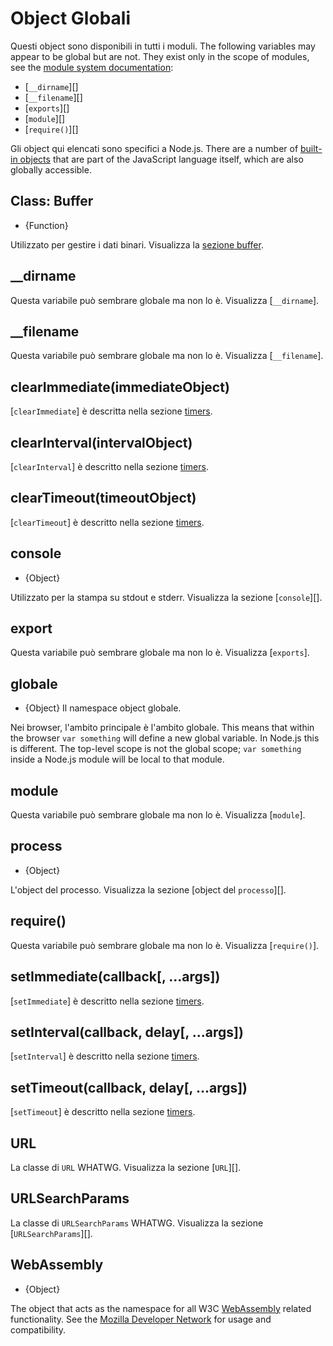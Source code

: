# Object Globali

<!--introduced_in=v0.10.0-->

<!-- type=misc -->

Questi object sono disponibili in tutti i moduli. The following variables may appear to be global but are not. They exist only in the scope of modules, see the [module system documentation](modules.html):

* [`__dirname`][]
* [`__filename`][]
* [`exports`][]
* [`module`][]
* [`require()`][]

Gli object qui elencati sono specifici a Node.js. There are a number of [built-in objects](https://developer.mozilla.org/en-US/docs/Web/JavaScript/Reference/Global_Objects) that are part of the JavaScript language itself, which are also globally accessible.

## Class: Buffer

<!-- YAML
added: v0.1.103
-->

<!-- type=global -->

* {Function}

Utilizzato per gestire i dati binari. Visualizza la [sezione buffer](buffer.html).

## \_\_dirname

Questa variabile può sembrare globale ma non lo è. Visualizza [`__dirname`].

## \_\_filename

Questa variabile può sembrare globale ma non lo è. Visualizza [`__filename`].

## clearImmediate(immediateObject)

<!-- YAML
added: v0.9.1
-->

<!--type=global-->

[`clearImmediate`] è descritta nella sezione [timers](timers.html).

## clearInterval(intervalObject)

<!-- YAML
added: v0.0.1
-->

<!--type=global-->

[`clearInterval`] è descritto nella sezione [timers](timers.html).

## clearTimeout(timeoutObject)

<!-- YAML
added: v0.0.1
-->

<!--type=global-->

[`clearTimeout`] è descritto nella sezione [timers](timers.html).

## console

<!-- YAML
added: v0.1.100
-->

<!-- type=global -->

* {Object}

Utilizzato per la stampa su stdout e stderr. Visualizza la sezione [`console`][].

## export

Questa variabile può sembrare globale ma non lo è. Visualizza [`exports`].

## globale

<!-- YAML
added: v0.1.27
-->

<!-- type=global -->

* {Object} Il namespace object globale.

Nei browser, l'ambito principale è l'ambito globale. This means that within the browser `var something` will define a new global variable. In Node.js this is different. The top-level scope is not the global scope; `var something` inside a Node.js module will be local to that module.

## module

Questa variabile può sembrare globale ma non lo è. Visualizza [`module`].

## process

<!-- YAML
added: v0.1.7
-->

<!-- type=global -->

* {Object}

L'object del processo. Visualizza la sezione [object del `processo`][].

## require()

Questa variabile può sembrare globale ma non lo è. Visualizza [`require()`].

## setImmediate(callback[, ...args])

<!-- YAML
added: v0.9.1
-->

<!-- type=global -->

[`setImmediate`] è descritto nella sezione [timers](timers.html).

## setInterval(callback, delay[, ...args])

<!-- YAML
added: v0.0.1
-->

<!-- type=global -->

[`setInterval`] è descritto nella sezione [timers](timers.html).

## setTimeout(callback, delay[, ...args])

<!-- YAML
added: v0.0.1
-->

<!-- type=global -->

[`setTimeout`] è descritto nella sezione [timers](timers.html).

## URL

<!-- YAML
added: v10.0.0
-->

<!-- type=global -->

La classe di `URL` WHATWG. Visualizza la sezione [`URL`][].

## URLSearchParams

<!-- YAML
added: v10.0.0
-->

<!-- type=global -->

La classe di `URLSearchParams` WHATWG. Visualizza la sezione [`URLSearchParams`][].

## WebAssembly

<!-- YAML
added: v8.0.0
-->

<!-- type=global -->

* {Object}

The object that acts as the namespace for all W3C [WebAssembly](https://webassembly.org) related functionality. See the [Mozilla Developer Network](https://developer.mozilla.org/en-US/docs/WebAssembly) for usage and compatibility.